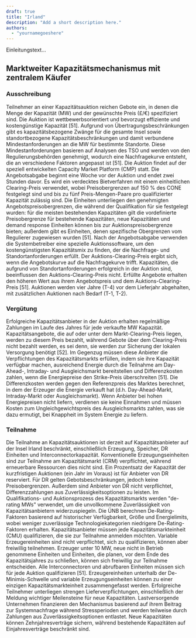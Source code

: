 ```yaml
---
draft: true
title: "Irland"
description: "Add a short description here."
authors:
  - "yournamegoeshere"
---
```

Einleitungstext...

## Marktweiter Kapazitätsmechanismus mit zentralem Käufer
### Ausschreibung 
Teilnehmer an einer Kapazitätsauktion reichen Gebote ein, in denen die Menge der Kapazität (MW) und der gewünschte Preis (£/€) spezifiziert sind. Die Auktion ist wettbewerbsorientiert und bevorzugt effiziente und kostengünstige Kapazität [51]. Aufgrund von Übertragungsbeschränkungen gibt es kapazitätsbezogene Zwänge für die gesamte Insel sowie standortbezogene Kapazitätsbeschränkungen und damit verbundene Mindestanforderungen an die MW für bestimmte Standorte. Diese Mindestanforderungen basieren auf Analysen des TSO und werden von den Regulierungsbehörden genehmigt, wodurch eine Nachfragekurve entsteht, die an verschiedene Faktoren angepasst ist [51]. Die Auktion findet auf der speziell entwickelten Capacity Market Platform (CMP) statt. Die Angebotsabgabe beginnt eine Woche vor der Auktion und endet zwei Stunden davor. Es wird ein verdecktes Bietverfahren mit einem einheitlichen Clearing-Preis verwendet, wobei Preisobergrenzen auf 150 % des CONE festgelegt sind und bis zu fünf Preis-Mengen-Paare pro qualifizierter Kapazität zulässig sind. Die Einheiten unterliegen den genehmigten Angebotspreisobergrenzen, die während der Qualifikation für sie festgelegt wurden: für die meisten bestehenden Kapazitäten gilt die vordefinierte Preisobergrenze für bestehende Kapazitäten, neue Kapazitäten und demand response Einheiten können bis zur Auktionspreisobergrenze bieten; außerdem gibt es Einheiten, denen spezifische Obergrenzen vom Regulierer zugewiesen wurden [51].  Nach der Angebotsabgabe verwenden die Systembetreiber eine spezielle Auktionssoftware, um den kostengünstigsten Kapazitätsmix zu finden, der die Nachfrage- und Standortanforderungen erfüllt. Der Auktions-Clearing-Preis ergibt sich, wenn die Angebotskurve auf die Nachfragekurve trifft. Kapazitäten, die aufgrund von Standortanforderungen erfolgreich in der Auktion sind, beeinflussen den Auktions-Clearing-Preis nicht. Erfüllte Angebote erhalten den höheren Wert aus ihrem Angebotspreis und dem Auktions-Clearing-Preis  [51]. Auktionen werden vier Jahre (T-4) vor dem Lieferjahr abgehalten, mit zusätzlichen Auktionen nach Bedarf (T-1, T-2).

### Vergütung 
Erfolgreiche Kapazitätsanbieter in der Auktion erhalten regelmäßige Zahlungen im Laufe des Jahres für jede verkaufte MW Kapazität. Kapazitätsangebote, die auf oder unter dem Markt-Clearing-Preis liegen, werden zu diesem Preis bezahlt, während Gebote über dem Clearing-Preis nicht bezahlt werden, es sei denn, sie werden zur Sicherung der lokalen Versorgung benötigt [52]. Im Gegenzug müssen diese Anbieter die Verpflichtungen des Kapazitätsmarkts erfüllen, indem sie ihre Kapazität verfügbar machen, ausreichend Energie durch die Teilnahme am Day-Ahead-, Intraday- und Ausgleichsmarkt bereitstellen und Differenzkosten zahlen, wenn die Energiepreise den Strike-Preis überschreiten [51]. Die Differenzkosten werden gegen den Referenzpreis des Marktes berechnet, in dem der Erzeuger die Energie verkauft hat (d.h. Day-Ahead-Markt, Intraday-Markt oder Ausgleichsmarkt). Wenn Anbieter bei hohen Energiepreisen nicht liefern, verdienen sie keine Einnahmen und müssen Kosten zum Ungleichgewichtspreis des Ausgleichsmarkts zahlen, was sie dazu ermutigt, bei Knappheit im System Energie zu liefern.

### Teilnahme 
Die Teilnahme an Kapazitätsauktionen ist derzeit auf Kapazitätsanbieter auf der Insel Irland beschränkt, einschließlich Erzeugung, Speicher, DR Einheiten und Interconnectorkapazität. Konventionelle Erzeugungseinheiten sind zur Teilnahme am Kapazitätsmarkt (CRM) verpflichtet, während erneuerbare Ressourcen dies nicht sind. Ein Prozentsatz der Kapazität der kurzfristigen Auktionen (ein Jahr im Voraus) ist für Anbieter von DR reserviert. Für DR gelten Gebotsbeschränkungen, jedoch keine Preisobergrenzen. Außerdem sind Anbieter von DR nicht verpflichtet, Differenzzahlungen aus Zuverlässigkeitsoptionen zu leisten. Im Qualifikations- und Auktionsprozess des Kapazitätsmarkts werden "de-rating MWs" verwendet, um die unvollkommene Zuverlässigkeit von Kapazitätsanbietern widerzuspiegeln. Die ÜNB berechnen De-Rating-Faktoren basierend auf historischer Verfügbarkeit, Größe und Energielimits, wobei weniger zuverlässige Technologiekategorien niedrigere De-Rating-Faktoren erhalten. Kapazitätsanbieter müssen jede Kapazitätsmarkteinheit (CMU) qualifizieren, die sie zur Teilnahme anmelden möchten. Variable Erzeugereinheiten sind nicht verpflichtet, sich zu qualifizieren, können aber freiwillig teilnehmen. Erzeuger unter 10 MW, neue nicht in Betrieb genommene Einheiten und Einheiten, die planen, vor dem Ende des Kapazitätsjahres zu schließen, können sich freiwillig zur Teilnahme entscheiden. Alle Interconnectoren und abrufbaren Einheiten müssen sich für jede Auktion qualifizieren [51]. Erzeugereinheiten unterhalb der De-Minimis-Schwelle und variable Erzeugungseinheiten können zu einer einzigen Kapazitätsmarkteinheit zusammengefasst werden. Erfolgreiche Teilnehmer unterliegen strengen Lieferverpflichtungen, einschließlich der Meldung wichtiger Meilensteine für neue Kapazitäten. Lastversorgende Unternehmen finanzieren den Mechanismus basierend auf ihrem Beitrag zur Systemnachfrage während Stressperioden und werden teilweise durch Zahlungen aus Zuverlässigkeitsoptionen entlastet. Neue Kapazitäten können Zehnjahresverträge sichern, während bestehende Kapazitäten auf Einjahresverträge beschränkt sind.
